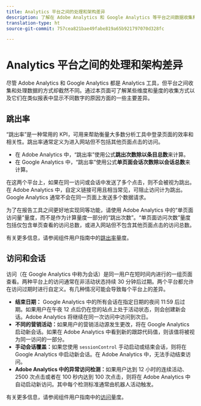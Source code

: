 ```yaml
---
title: Analytics 平台之间的处理和架构差异
description: 了解在 Adobe Analytics 和 Google Analytics 等平台之间数据收集和显示方式有何不同。
translation-type: ht
source-git-commit: 757cea821bae49fabe819a65b921797070d328fc

---
```



# Analytics 平台之间的处理和架构差异

尽管 Adobe Analytics 和 Google Analytics 都是 Analytics 工具，但平台之间收集和处理数据的方式却截然不同。通过本页面可了解某些维度和量度的收集方式以及它们在类似报表中显示不同数字的原因方面的一些主要差异。

## 跳出率

“跳出率”是一种常用的 KPI，可用来帮助衡量大多数分析工具中登录页面的效率和相关性。跳出率通常定义为进入网站但不包括其他页面点击的访问。

* 在 Adobe Analytics 中，“跳出率”使用公式&#x200B;**跳出次数除以条目总数**&#x200B;来计算。
* 在 Google Analytics 中，“跳出率”使用公式&#x200B;**单页面会话次数除以会话总数**&#x200B;来计算。

在这两个平台上，如果在同一访问或会话中发送了多个点击，则不会被视为跳出。在 Adobe Analytics 中，自定义链接可用且相当常见，可阻止访问计为跳出。Google Analytics 通常不会在同一页面上发送多个数据请求。

为了在报告工具之间更好地实现同等功能，请使用 Adobe Analytics 中的“单页面访问量”量度，而不是作为计算量度一部分的“跳出次数”。“单页面访问次数”量度包括仅包含单页查看的访问总数，或进入网站但不包含其他页面点击的访问总数。

有关更多信息，请参阅组件用户指南中的[跳出率](/help/components/c-variables/c-metrics/metrics-bounce-rate.md)量度。

## 访问和会话

访问（在 Google Analytics 中称为会话）是同一用户在短时间内进行的一组页面查看。两种平台上的访问通常在非活动状态持续 30 分钟后过期。两个平台都允许在访问过期时进行自定义。有几种情况可能会导致每个平台上的差异。

* **结束日期：** Google Analytics 中的所有会话在指定日期的夜间 11:59 后过期。如果用户在午夜 12 点后仍在您的站点上处于活动状态，则会创建新会话。Adobe Analytics 将继续在同一次访问中访问到次日。
* **不同的营销活动：**&#x200B;如果用户的营销活动源发生更改，将在 Google Analytics 启动新会话。如果在 Adobe Analytics 中看到新的跟踪代码值，则该值将被视为同一访问的一部分。
* **手动会话覆盖：**&#x200B;如果您使用 `sessionControl` 手动启动或结束会话，则将在 Google Analytics 中启动新会话。在 Adobe Analytics 中，无法手动结束访问。
* **Adobe Analytics 中的异常访问检测：**&#x200B;如果用户达到 12 小时的连续活动、2500 次点击或者在 100 秒内达到 100 次点击，则将在 Adobe Analytics 中自动启动新访问。其中每个检测标准通常由机器人活动触发。

有关更多信息，请参阅组件用户指南中的[访问](/help/components/c-variables/c-metrics/metrics-visit.md)量度。

